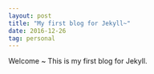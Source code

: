 ```yaml
---
layout: post
title: "My first blog for Jekyll~"
date: 2016-12-26
tag: personal
---
```


Welcome ~
This is my first blog for Jekyll.
